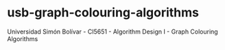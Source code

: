 # usb-graph-colouring-algorithms
Universidad Simón Bolívar - CI5651 - Algorithm Design I - Graph Colouring Algorithms
